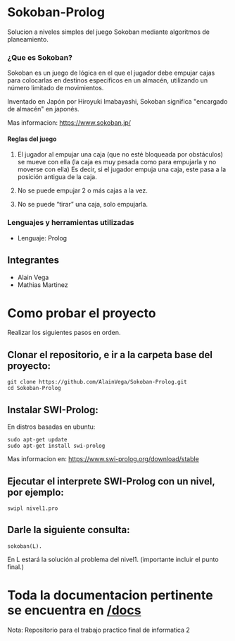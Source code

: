 # Sokoban-Prolog
Solucion a niveles simples del juego Sokoban mediante algoritmos de planeamiento.
### ¿Que es Sokoban?
Sokoban es un juego de lógica en el que el jugador debe empujar cajas para colocarlas en destinos específicos en un almacén, utilizando un número limitado de movimientos.

Inventado en Japón por Hiroyuki Imabayashi, Sokoban significa "encargado de almacén" en japonés.

Mas informacion: https://www.sokoban.jp/ 
#### Reglas del juego 
1. El jugador al empujar una caja (que no esté bloqueada por obstáculos) se mueve con ella (la caja es muy pesada como para empujarla y no moverse con ella)
Es decir, si el jugador empuja una caja, este pasa a la posición antigua de la caja.

2. No se puede empujar 2 o más cajas a la vez.
3. No se puede “tirar” una caja, solo empujarla.
### Lenguajes y herramientas utilizadas
- Lenguaje: Prolog
## Integrantes
- Alain Vega
- Mathias Martinez
# Como probar el proyecto
Realizar los siguientes pasos en orden.
## Clonar el repositorio, e ir a la carpeta base del proyecto:
```
git clone https://github.com/AlainVega/Sokoban-Prolog.git
cd Sokoban-Prolog
```
## Instalar SWI-Prolog:
En distros basadas en ubuntu:
```
sudo apt-get update
sudo apt-get install swi-prolog
```
Mas informacion en: https://www.swi-prolog.org/download/stable
## Ejecutar el interprete SWI-Prolog con un nivel, por ejemplo:
```
swipl nivel1.pro
```
## Darle la siguiente consulta:
```
sokoban(L).
```
En L estará la solución al problema del nivel1. (importante incluir el punto final.)
# Toda la documentacion pertinente se encuentra en [/docs](/docs/) 

Nota: Repositorio para el trabajo practico final de informatica 2
